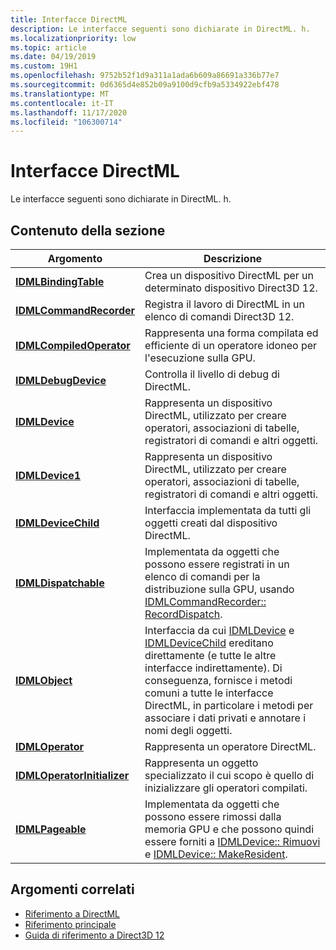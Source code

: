 ```yaml
---
title: Interfacce DirectML
description: Le interfacce seguenti sono dichiarate in DirectML. h.
ms.localizationpriority: low
ms.topic: article
ms.date: 04/19/2019
ms.custom: 19H1
ms.openlocfilehash: 9752b52f1d9a311a1ada6b609a86691a336b77e7
ms.sourcegitcommit: 0d6365d4e852b09a9100d9cfb9a5334922ebf478
ms.translationtype: MT
ms.contentlocale: it-IT
ms.lasthandoff: 11/17/2020
ms.locfileid: "106300714"
---
```

# <a name="directml-interfaces"></a>Interfacce DirectML

Le interfacce seguenti sono dichiarate in DirectML. h.

## <a name="in-this-section"></a>Contenuto della sezione

| Argomento | Descrizione |
|-|-|
| [**IDMLBindingTable**](/windows/desktop/api/directml/nn-directml-idmlbindingtable) | Crea un dispositivo DirectML per un determinato dispositivo Direct3D 12. |
| [**IDMLCommandRecorder**](/windows/desktop/api/directml/nn-directml-idmlcommandrecorder) | Registra il lavoro di DirectML in un elenco di comandi Direct3D 12. |
| [**IDMLCompiledOperator**](/windows/desktop/api/directml/nn-directml-idmlcompiledoperator) | Rappresenta una forma compilata ed efficiente di un operatore idoneo per l'esecuzione sulla GPU. |
| [**IDMLDebugDevice**](/windows/desktop/api/directml/nn-directml-idmldebugdevice) | Controlla il livello di debug di DirectML. |
| [**IDMLDevice**](/windows/desktop/api/directml/nn-directml-idmldevice) | Rappresenta un dispositivo DirectML, utilizzato per creare operatori, associazioni di tabelle, registratori di comandi e altri oggetti. |
| [**IDMLDevice1**](/windows/desktop/direct3d12/directml/nn-directml-idmldevice1) | Rappresenta un dispositivo DirectML, utilizzato per creare operatori, associazioni di tabelle, registratori di comandi e altri oggetti. |
| [**IDMLDeviceChild**](/windows/win32/api/directml/nn-directml-idmldevicechild) | Interfaccia implementata da tutti gli oggetti creati dal dispositivo DirectML. |
| [**IDMLDispatchable**](/windows/desktop/api/directml/nn-directml-idmldispatchable) | Implementata da oggetti che possono essere registrati in un elenco di comandi per la distribuzione sulla GPU, usando [IDMLCommandRecorder:: RecordDispatch](/windows/desktop/api/directml/nf-directml-idmlcommandrecorder-recorddispatch). |
| [**IDMLObject**](/windows/desktop/api/directml/nn-directml-idmlobject) | Interfaccia da cui [IDMLDevice](/windows/win32/api/directml/nn-directml-idmldevice) e [IDMLDeviceChild](/windows/desktop/api/directml/nn-directml-idmldevicechild) ereditano direttamente (e tutte le altre interfacce indirettamente). Di conseguenza, fornisce i metodi comuni a tutte le interfacce DirectML, in particolare i metodi per associare i dati privati e annotare i nomi degli oggetti. |
| [**IDMLOperator**](/windows/desktop/api/directml/nn-directml-idmloperator) | Rappresenta un operatore DirectML. |
| [**IDMLOperatorInitializer**](/windows/desktop/api/directml/nn-directml-idmloperatorinitializer) | Rappresenta un oggetto specializzato il cui scopo è quello di inizializzare gli operatori compilati. |
| [**IDMLPageable**](/windows/desktop/api/directml/nn-directml-idmlpageable) | Implementata da oggetti che possono essere rimossi dalla memoria GPU e che possono quindi essere forniti a [IDMLDevice:: Rimuovi](/windows/desktop/api/directml/nf-directml-idmldevice-evict) e [IDMLDevice:: MakeResident](/windows/desktop/api/directml/nf-directml-idmldevice-makeresident). |

## <a name="related-topics"></a>Argomenti correlati

* [Riferimento a DirectML](direct3d-directml-reference.md)
* [Riferimento principale](direct3d-12-core-reference.md)
* [Guida di riferimento a Direct3D 12](direct3d-12-reference.md)
